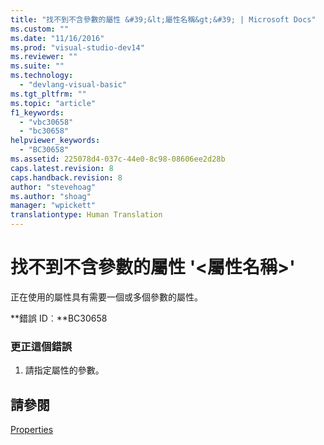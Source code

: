 ```yaml
---
title: "找不到不含參數的屬性 &#39;&lt;屬性名稱&gt;&#39; | Microsoft Docs"
ms.custom: ""
ms.date: "11/16/2016"
ms.prod: "visual-studio-dev14"
ms.reviewer: ""
ms.suite: ""
ms.technology: 
  - "devlang-visual-basic"
ms.tgt_pltfrm: ""
ms.topic: "article"
f1_keywords: 
  - "vbc30658"
  - "bc30658"
helpviewer_keywords: 
  - "BC30658"
ms.assetid: 225078d4-037c-44e0-8c98-08606ee2d28b
caps.latest.revision: 8
caps.handback.revision: 8
author: "stevehoag"
ms.author: "shoag"
manager: "wpickett"
translationtype: Human Translation
---
```

# 找不到不含參數的屬性 &#39;&lt;屬性名稱&gt;&#39;
正在使用的屬性具有需要一個或多個參數的屬性。  
  
 **錯誤 ID︰**BC30658  
  
### 更正這個錯誤  
  
1.  請指定屬性的參數。  
  
## 請參閱  
 [Properties](../../visual-basic/language-reference/properties.md)